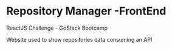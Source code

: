 # Repository Manager -FrontEnd
ReactJS Challenge - GoStack Bootcamp

Website used to show repositories data consuming an API
